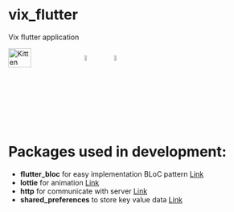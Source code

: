# vix_flutter

Vix flutter application
<div style="display:flex;">
<img src="https://github.com/lashket/vix-flutter/blob/master/images/first.png" alt="Kitten"
	title="A cute kitten" width="30%"  />

<img src="https://github.com/lashket/vix-flutter/blob/master/images/second.png" alt="Kitten"
	title="A cute kitten" width="30%"  />

<img src="https://github.com/lashket/vix-flutter/blob/master/images/third.png" alt="Kitten"
	title="A cute kitten" width="30%"  />
</div>

# Packages used in development:
 - **flutter_bloc** for easy implementation BLoC pattern [Link](https://pub.dev/packages/flutter_bloc)
 - **lottie** for animation [Link](https://pub.dev/packages/lottie)
 - **http** for communicate with server [Link](https://pub.dev/packages/http)
 - **shared_preferences** to store key value data [Link](https://pub.dev/packages/shared_preferences)